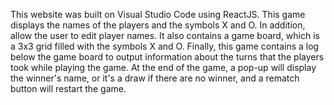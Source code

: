 This website was built on Visual Studio Code using ReactJS. This game displays the names of the players and the symbols X and O. 
In addition, allow the user to edit player names. It also contains a game board, which is a 3x3 grid filled with the symbols X and
O. Finally, this game contains a log below the game board to output information about the turns that the players took while playing
the game. At the end of the game, a pop-up will display the winner's name, or it's a draw if there are no winner, and a rematch 
button will restart the game.
